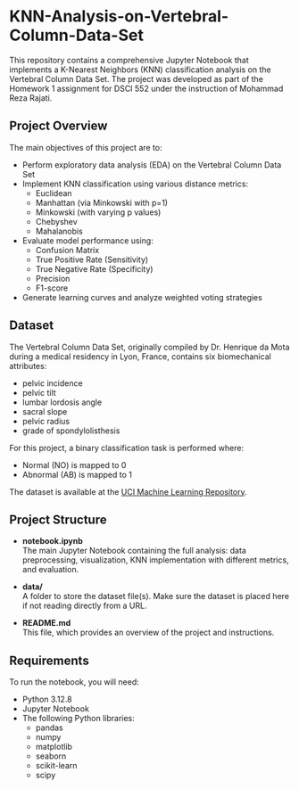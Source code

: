 # KNN-Analysis-on-Vertebral-Column-Data-Set


This repository contains a comprehensive Jupyter Notebook that implements a K-Nearest Neighbors (KNN) classification analysis on the Vertebral Column Data Set. The project was developed as part of the Homework 1 assignment for DSCI 552 under the instruction of Mohammad Reza Rajati.

## Project Overview

The main objectives of this project are to:
- Perform exploratory data analysis (EDA) on the Vertebral Column Data Set
- Implement KNN classification using various distance metrics:
  - Euclidean
  - Manhattan (via Minkowski with p=1)
  - Minkowski (with varying p values)
  - Chebyshev
  - Mahalanobis
- Evaluate model performance using:
  - Confusion Matrix
  - True Positive Rate (Sensitivity)
  - True Negative Rate (Specificity)
  - Precision
  - F1-score
- Generate learning curves and analyze weighted voting strategies

## Dataset

The Vertebral Column Data Set, originally compiled by Dr. Henrique da Mota during a medical residency in Lyon, France, contains six biomechanical attributes:
- pelvic incidence
- pelvic tilt
- lumbar lordosis angle
- sacral slope
- pelvic radius
- grade of spondylolisthesis

For this project, a binary classification task is performed where:
- Normal (NO) is mapped to 0
- Abnormal (AB) is mapped to 1

The dataset is available at the [UCI Machine Learning Repository](https://archive.ics.uci.edu/ml/datasets/Vertebral+Column).

## Project Structure

- **notebook.ipynb**  
  The main Jupyter Notebook containing the full analysis: data preprocessing, visualization, KNN implementation with different metrics, and evaluation.

- **data/**  
  A folder to store the dataset file(s). Make sure the dataset is placed here if not reading directly from a URL.

- **README.md**  
  This file, which provides an overview of the project and instructions.

## Requirements

To run the notebook, you will need:
- Python 3.12.8
- Jupyter Notebook
- The following Python libraries:
  - pandas
  - numpy
  - matplotlib
  - seaborn
  - scikit-learn
  - scipy


